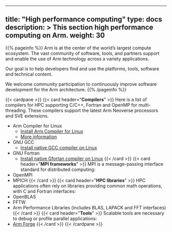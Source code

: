 
---
title: "High performance computing"
type: docs
description: >
    This section high performance computing on Arm.
weight: 30
---

{{% pageinfo %}}
Arm is at the center of the world’s largest compute ecosystem. The vast community of software, tools, and partners support and enable the use of Arm technology across a variety applications.

Our goal is to help developers find and use the platforms, tools, software and technical content.

We welcome community participation to continuously improve software development for the Arm architecture.
{{% /pageinfo %}}

{{< cardpane >}}
{{< card header="**Compilers**" >}}
Here is a list of compilers for HPC supporting C/C++, Fortran and OpenMP for multi-threading. These compilers support the latest Arm Neoverse processors and SVE extensions.
- Arm Compiler for Linux
    - [Install Arm Compiler for Linux](/compilers/install_acfl/)
    - [More information](https://developer.arm.com/Tools%20and%20Software/Arm%20Compiler%20for%20Linux)
- GNU GCC
    - [Install native GCC compiler on Linux](/compilers/install_ngcc/)
- GNU Fortran
    - [Install native Gfortan compiler on Linux](install_gfortran/)
{{< /card >}}
{{< card header="**MPI frameworks**" >}}
MPI is a message-passing interface standard for distributed computing:
- OpenMPI
- MPICH
{{< /card >}}
{{< card header="**HPC libraries**" >}}
HPC applications often rely on libraries providing common math operations, with C and Fortran interfaces: 
- OpenBLAS
- FFTW
- Arm Performance Libraries (includes BLAS, LAPACK and FFT interfaces)
{{< /card >}}
{{< card header="**Tools**" >}}
Scalable tools are necessary to debug or profile parallel applications:
- [Arm Forge](get_started_forge)
{{< /card >}}
{{< /cardpane >}}